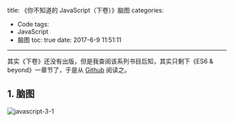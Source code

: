 title: 《你不知道的 JavaScript（下卷）》脑图
categories:
  - Code
tags:
  - JavaScript
  - 脑图
toc: true
date: 2017-6-9 11:51:11
---

其实《下卷》还没有出版，但是我查阅该系列书目后知，其实只剩下《ES6 & beyond》一章节了，于是从 [Github](https://github.com/JoeHetfield/You-Dont-Know-JS/blob/master/es6%20&%20beyond/README.md#you-dont-know-js-es6--beyond) 阅读之。

<!-- more -->

## 1. 脑图

![javascript-3-1](/imgs/blog/javascript-3-1.png)
